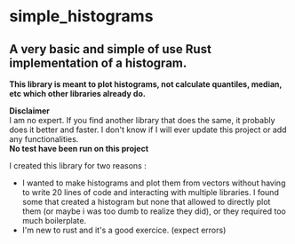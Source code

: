 # simple_histograms
## A very basic and simple of use Rust implementation of a histogram.

**This library is meant to plot histograms, not calculate quantiles, median, etc which other libraries already do.**

**Disclaimer**  
I am no expert. If you find another library that does the same, it probably does it better and faster. I don't know if I will ever update this project or add any functionalities.  
**No test have been run on this project**

I created this library for two reasons :
- I wanted to make histograms and plot them from vectors without having to write 20 lines of code and interacting with multiple libraries. I found some that created a histogram but none that allowed to directly plot them (or maybe i was too dumb to realize they did), or they required too much boilerplate.
- I'm new to rust and it's a good exercice. (expect errors)
